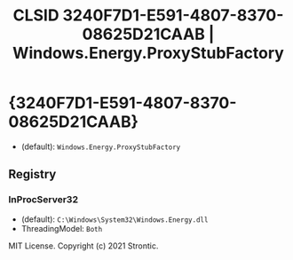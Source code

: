 ﻿---
title: "CLSID 3240F7D1-E591-4807-8370-08625D21CAAB | Windows.Energy.ProxyStubFactory"
excerpt: What is COM-Object CLSID 3240F7D1-E591-4807-8370-08625D21CAAB?
---

# {3240F7D1-E591-4807-8370-08625D21CAAB}

* (default): `Windows.Energy.ProxyStubFactory`

## Registry


### InProcServer32

* (default): `C:\Windows\System32\Windows.Energy.dll`
* ThreadingModel: `Both`

MIT License. Copyright (c) 2021 Strontic.


